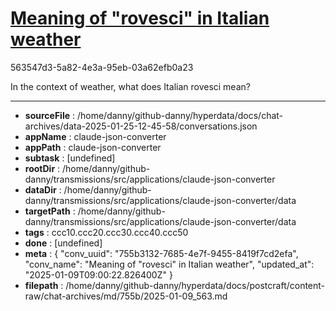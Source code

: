 # [Meaning of "rovesci" in Italian weather](https://claude.ai/chat/755b3132-7685-4e7f-9455-8419f7cd2efa)

563547d3-5a82-4e3a-95eb-03a62efb0a23

In the context of weather, what does Italian rovesci mean?

---

* **sourceFile** : /home/danny/github-danny/hyperdata/docs/chat-archives/data-2025-01-25-12-45-58/conversations.json
* **appName** : claude-json-converter
* **appPath** : claude-json-converter
* **subtask** : [undefined]
* **rootDir** : /home/danny/github-danny/transmissions/src/applications/claude-json-converter
* **dataDir** : /home/danny/github-danny/transmissions/src/applications/claude-json-converter/data
* **targetPath** : /home/danny/github-danny/transmissions/src/applications/claude-json-converter/data
* **tags** : ccc10.ccc20.ccc30.ccc40.ccc50
* **done** : [undefined]
* **meta** : {
  "conv_uuid": "755b3132-7685-4e7f-9455-8419f7cd2efa",
  "conv_name": "Meaning of \"rovesci\" in Italian weather",
  "updated_at": "2025-01-09T09:00:22.826400Z"
}
* **filepath** : /home/danny/github-danny/hyperdata/docs/postcraft/content-raw/chat-archives/md/755b/2025-01-09_563.md